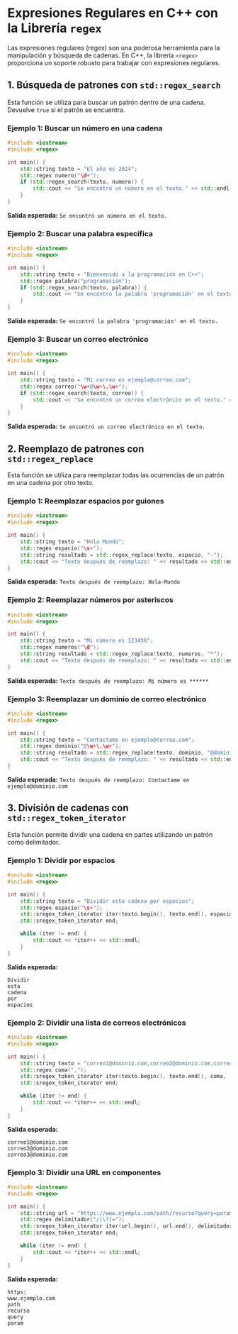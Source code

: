
# Expresiones Regulares en C++ con la Librería `regex`

Las expresiones regulares (regex) son una poderosa herramienta para la manipulación y búsqueda de cadenas. En C++, la librería `<regex>` proporciona un soporte robusto para trabajar con expresiones regulares.

## 1. Búsqueda de patrones con `std::regex_search`
Esta función se utiliza para buscar un patrón dentro de una cadena. Devuelve `true` si el patrón se encuentra.

### Ejemplo 1: Buscar un número en una cadena
```cpp
#include <iostream>
#include <regex>

int main() {
    std::string texto = "El año es 2024";
    std::regex numero("\d+");
    if (std::regex_search(texto, numero)) {
        std::cout << "Se encontró un número en el texto." << std::endl;
    }
}
```
**Salida esperada:** `Se encontró un número en el texto.`

### Ejemplo 2: Buscar una palabra específica
```cpp
#include <iostream>
#include <regex>

int main() {
    std::string texto = "Bienvenido a la programación en C++";
    std::regex palabra("programación");
    if (std::regex_search(texto, palabra)) {
        std::cout << "Se encontró la palabra 'programación' en el texto." << std::endl;
    }
}
```
**Salida esperada:** `Se encontró la palabra 'programación' en el texto.`

### Ejemplo 3: Buscar un correo electrónico
```cpp
#include <iostream>
#include <regex>

int main() {
    std::string texto = "Mi correo es ejemplo@correo.com";
    std::regex correo("\w+@\w+\.\w+");
    if (std::regex_search(texto, correo)) {
        std::cout << "Se encontró un correo electrónico en el texto." << std::endl;
    }
}
```
**Salida esperada:** `Se encontró un correo electrónico en el texto.`

## 2. Reemplazo de patrones con `std::regex_replace`
Esta función se utiliza para reemplazar todas las ocurrencias de un patrón en una cadena por otro texto.

### Ejemplo 1: Reemplazar espacios por guiones
```cpp
#include <iostream>
#include <regex>

int main() {
    std::string texto = "Hola Mundo";
    std::regex espacio("\s+");
    std::string resultado = std::regex_replace(texto, espacio, "-");
    std::cout << "Texto después de reemplazo: " << resultado << std::endl;
}
```
**Salida esperada:** `Texto después de reemplazo: Hola-Mundo`

### Ejemplo 2: Reemplazar números por asteriscos
```cpp
#include <iostream>
#include <regex>

int main() {
    std::string texto = "Mi número es 123456";
    std::regex numeros("\d");
    std::string resultado = std::regex_replace(texto, numeros, "*");
    std::cout << "Texto después de reemplazo: " << resultado << std::endl;
}
```
**Salida esperada:** `Texto después de reemplazo: Mi número es ******`

### Ejemplo 3: Reemplazar un dominio de correo electrónico
```cpp
#include <iostream>
#include <regex>

int main() {
    std::string texto = "Contactame en ejemplo@correo.com";
    std::regex dominio("@\w+\.\w+");
    std::string resultado = std::regex_replace(texto, dominio, "@dominio.com");
    std::cout << "Texto después de reemplazo: " << resultado << std::endl;
}
```
**Salida esperada:** `Texto después de reemplazo: Contactame en ejemplo@dominio.com`

## 3. División de cadenas con `std::regex_token_iterator`
Esta función permite dividir una cadena en partes utilizando un patrón como delimitador.

### Ejemplo 1: Dividir por espacios
```cpp
#include <iostream>
#include <regex>

int main() {
    std::string texto = "Dividir esta cadena por espacios";
    std::regex espacio("\s+");
    std::sregex_token_iterator iter(texto.begin(), texto.end(), espacio, -1);
    std::sregex_token_iterator end;

    while (iter != end) {
        std::cout << *iter++ << std::endl;
    }
}
```
**Salida esperada:**
```
Dividir
esta
cadena
por
espacios
```

### Ejemplo 2: Dividir una lista de correos electrónicos
```cpp
#include <iostream>
#include <regex>

int main() {
    std::string texto = "correo1@dominio.com,correo2@dominio.com,correo3@dominio.com";
    std::regex coma(",");
    std::sregex_token_iterator iter(texto.begin(), texto.end(), coma, -1);
    std::sregex_token_iterator end;

    while (iter != end) {
        std::cout << *iter++ << std::endl;
    }
}
```
**Salida esperada:**
```
correo1@dominio.com
correo2@dominio.com
correo3@dominio.com
```

### Ejemplo 3: Dividir una URL en componentes
```cpp
#include <iostream>
#include <regex>

int main() {
    std::string url = "https://www.ejemplo.com/path/recurso?query=param";
    std::regex delimitador("/|\?|=");
    std::sregex_token_iterator iter(url.begin(), url.end(), delimitador, -1);
    std::sregex_token_iterator end;

    while (iter != end) {
        std::cout << *iter++ << std::endl;
    }
}
```
**Salida esperada:**
```
https:
www.ejemplo.com
path
recurso
query
param
```
